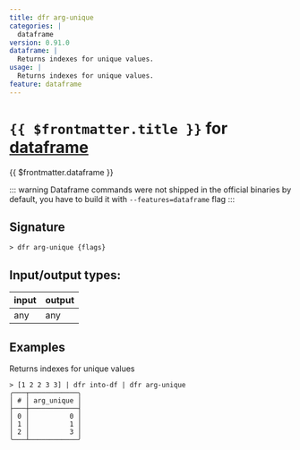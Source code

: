 ```yaml
---
title: dfr arg-unique
categories: |
  dataframe
version: 0.91.0
dataframe: |
  Returns indexes for unique values.
usage: |
  Returns indexes for unique values.
feature: dataframe
---
```

<!-- This file is automatically generated. Please edit the command in https://github.com/nushell/nushell instead. -->

# `{{ $frontmatter.title }}` for [dataframe](/commands/categories/dataframe.md)

<div class='command-title'>{{ $frontmatter.dataframe }}</div>


::: warning
Dataframe commands were not shipped in the official binaries by default, you have to build it with `--features=dataframe` flag
:::
## Signature

```> dfr arg-unique {flags} ```


## Input/output types:

| input | output |
| ----- | ------ |
| any   | any    |

## Examples

Returns indexes for unique values
```nu
> [1 2 2 3 3] | dfr into-df | dfr arg-unique
╭───┬────────────╮
│ # │ arg_unique │
├───┼────────────┤
│ 0 │          0 │
│ 1 │          1 │
│ 2 │          3 │
╰───┴────────────╯

```
